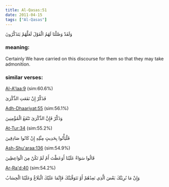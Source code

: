 ```yaml
---
title: Al-Qasas:51
date: 2011-04-15
tags: ["Al-Qasas"]
---
```

وَلَقَدْ وَصَّلْنَا لَهُمُ الْقَوْلَ لَعَلَّهُمْ يَتَذَكَّرُونَ
### meaning: 
Certainly We have carried on this discourse for them so that they may take admonition.
### similar verses: 

[Al-A'laa:9](/87/9) (sim:60.6%)

فَذَكِّرْ إِنْ نَفَعَتِ الذِّكْرَىٰ

[Adh-Dhaariyat:55](/51/55) (sim:56.1%)

وَذَكِّرْ فَإِنَّ الذِّكْرَىٰ تَنْفَعُ الْمُؤْمِنِينَ

[At-Tur:34](/52/34) (sim:55.2%)

فَلْيَأْتُوا بِحَدِيثٍ مِثْلِهِ إِنْ كَانُوا صَادِقِينَ

[Ash-Shu'araa:136](/26/136) (sim:54.9%)

قَالُوا سَوَاءٌ عَلَيْنَا أَوَعَظْتَ أَمْ لَمْ تَكُنْ مِنَ الْوَاعِظِينَ

[Ar-Ra'd:40](/13/40) (sim:54.2%)

وَإِنْ مَا نُرِيَنَّكَ بَعْضَ الَّذِي نَعِدُهُمْ أَوْ نَتَوَفَّيَنَّكَ فَإِنَّمَا عَلَيْكَ الْبَلَاغُ وَعَلَيْنَا الْحِسَابُ
